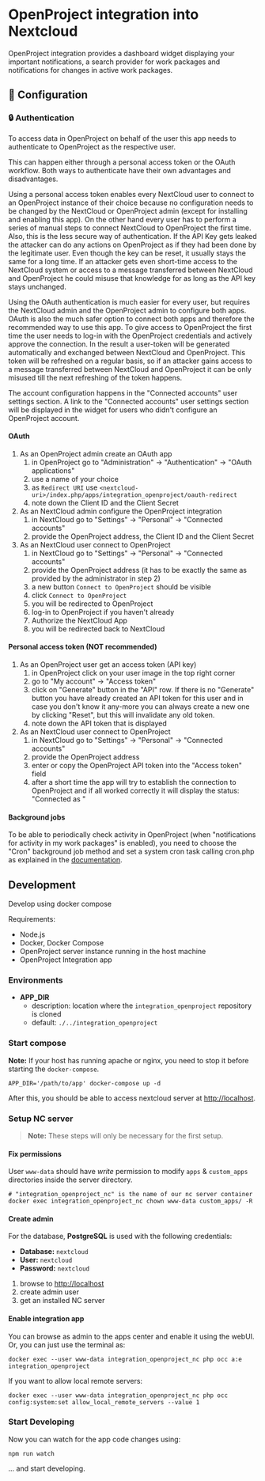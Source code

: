 # OpenProject integration into Nextcloud

OpenProject integration provides a dashboard widget displaying your important notifications,
a search provider for work packages and notifications for changes in active work packages.

## 🔧 Configuration

### :lock: Authentication

To access data in OpenProject on behalf of the user this app needs to authenticate to OpenProject as the respective user.

This can happen either through a personal access token or the OAuth workflow. Both ways to authenticate have their own advantages and disadvantages.

Using a personal access token enables every NextCloud user to connect to an OpenProject instance of their choice because no configuration needs to be changed by the NextCloud or OpenProject admin (except for installing and enabling this app).
On the other hand every user has to perform a series of manual steps to connect NextCloud to OpenProject the first time. Also, this is the less secure way of authentication. If the API Key gets leaked the attacker can do any actions on OpenProject as if they had been done by the legitimate user. Even though the key can be reset, it usually stays the same for a long time. If an attacker gets even short-time access to the NextCloud system or access to a message transferred between NextCloud and OpenProject he could misuse that knowledge for as long as the API key stays unchanged.

Using the OAuth authentication is much easier for every user, but requires the NextCloud admin and the OpenProject admin to configure both apps.
OAuth is also the much safer option to connect both apps and therefore the recommended way to use this app.
To give access to OpenProject the first time the user needs to log-in with the OpenProject credentials and actively approve the connection. In the result a user-token will be generated automatically and exchanged between NextCloud and OpenProject. This token will be refreshed on a regular basis, so if an attacker gains access to a message transferred between NextCloud and OpenProject it can be only misused till the next refreshing of the token happens.

The account configuration happens in the "Connected accounts" user settings section. A link to the "Connected accounts" user settings section will be displayed in the widget for users who didn't configure an OpenProject account.

#### OAuth

1. As an OpenProject admin create an OAuth app
	1. in OpenProject go to "Administration" -> "Authentication" -> "OAuth applications"
	2. use a name of your choice
	3. as `Redirect URI` use `<nextcloud-uri>/index.php/apps/integration_openproject/oauth-redirect`
	4. note down the Client ID and the Client Secret
2. As an NextCloud admin configure the OpenProject integration
	1. in NextCloud go to "Settings" -> "Personal" -> "Connected accounts"
	2. provide the OpenProject address, the Client ID and the Client Secret
3. As an NextCloud user connect to OpenProject
	1. in NextCloud go to "Settings" -> "Personal" -> "Connected accounts"
	2. provide the OpenProject address (it has to be exactly the same as provided by the administrator in step 2)
	3. a new button `Connect to OpenProject` should be visible
	4. click `Connect to OpenProject`
	5. you will be redirected to OpenProject
	6. log-in to OpenProject if you haven't already
	7. Authorize the NextCloud App
	8. you will be redirected back to NextCloud

#### Personal access token (NOT recommended)

1. As an OpenProject user get an access token (API key)
   1. in OpenProject click on your user image in the top right corner
   2. go to "My account" -> "Access token"
   3. click on "Generate" button in the "API" row. If there is no "Generate" button you have already created an API token for this user and in case you don't know it any-more you can always create a new one by clicking "Reset", but this will invalidate any old token.
   4. note down the API token that is displayed
2. As an NextCloud user connect to OpenProject
   1. in NextCloud go to "Settings" -> "Personal" -> "Connected accounts"
   2. provide the OpenProject address
   3. enter or copy the OpenProject API token into the "Access token" field
   4. after a short time the app will try to establish the connection to OpenProject and if all worked correctly it will display the status: "Connected as <fullname of user in OpenProject>"


#### Background jobs

To be able to periodically check activity in OpenProject (when "notifications for activity in my work packages" is enabled), you need to choose the "Cron" background job method and set a system cron task calling cron.php as explained in the [documentation](https://docs.nextcloud.com/server/latest/admin_manual/configuration_server/background_jobs_configuration.html#cron).

## Development
Develop using docker compose

Requirements:
- Node.js
- Docker, Docker Compose
- OpenProject server instance running in the host machine
- OpenProject Integration app

### Environments
- **APP_DIR**
  - description: location where the `integration_openproject` repository is cloned 
  - default: `./../integration_openproject`

### Start compose
**Note:** If your host has running apache or nginx, you need to stop it before starting the `docker-compose`.

```shell
APP_DIR='/path/to/app' docker-compose up -d
```

After this, you should be able to access nextcloud server at [http://localhost](http://localhost).

### Setup NC server

> **Note:** These steps will only be necessary for the first setup.

#### Fix permissions
User `www-data` should have _write_ permission to modify `apps` & `custom_apps` directories inside the server directory.

```shell
# "integration_openproject_nc" is the name of our nc server container
docker exec integration_openproject_nc chown www-data custom_apps/ -R
```

#### Create admin
For the database, **PostgreSQL** is used with the following credentials:
- **Database:** `nextcloud`
- **User:** `nextcloud`
- **Password:** `nextcloud`

1. browse to [http://localhost](http://localhost)
2. create admin user
3. get an installed NC server

#### Enable integration app 
You can browse as admin to the apps center and enable it using the webUI. Or, you can just use the terminal as:

```shell
docker exec --user www-data integration_openproject_nc php occ a:e integration_openproject
```

If you want to allow local remote servers: 

```shell
docker exec --user www-data integration_openproject_nc php occ config:system:set allow_local_remote_servers --value 1
```

### Start Developing
Now you can watch for the app code changes using:

```shell
npm run watch
```

... and start developing.
